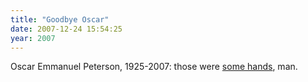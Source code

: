 ```yaml
---
title: "Goodbye Oscar"
date: 2007-12-24 15:54:25
year: 2007
---
```

Oscar Emmanuel Peterson, 1925-2007: those were <a href="http://www.youtube.com/watch?v=HHr6ZZxb3G4">some hands</a>, man.
